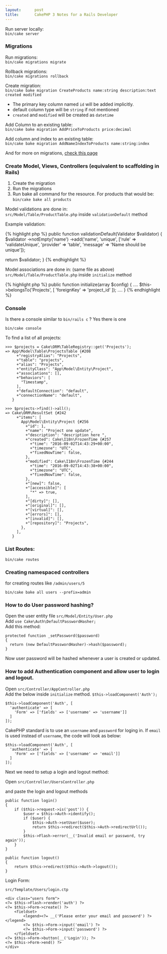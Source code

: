 ```yaml
---
layout:      post
title:       CakePHP 3 Notes for a Rails Developer
---
```


Run server locally: <br>
`bin/cake server`

### Migrations
Run migrations: <br>
`bin/cake migrations migrate`

Rollback migrations: <br>
`bin/cake migrations rollback`

Create migration: <br>
`bin/cake bake migration CreateProducts name:string description:text created modified`

  * The primary key column named `id` will be added implicitly.
  * default column type will be `string` if not mentioned
  * `created` and `modified` will be created as `datetime`

Add Column to an existing table: <br>
`bin/cake bake migration AddPriceToProducts price:decimal`

Add column and index to an existing table: <br>
`bin/cake bake migration AddNameIndexToProducts name:string:index`

And for more on migrations, [check this page](http://book.cakephp.org/3.0/en/migrations.html)

### Create Model, Views, Controllers (equivalent to scaffolding in Rails)

1. Create the migration
2. Run the migrations
3. Run bake all command for the resource. For products that would be: <br>
`bin/cake bake all products`

Model validations are done in: <br>
`src/Model/Table/ProductTable.php`
inside `validationDefault` method

Example validation:

{% highlight php %}
public function validationDefault(Validator $validator)
{
  $validator
    ->notEmpty('name')
    ->add('name', 'unique', ['rule' => 'validateUnique', 'provider' => 'table', 'message' => 'Name should be unique']);

  return $validator;
}
{% endhighlight %}


Model associations are done in: (same file as above)<br>
`src/Model/Table/ProductTable.php`
inside `initialize` method

{% highlight php %}
public function initialize(array $config)
{
  ....
  $this->belongsTo('Projects', [
      'foreignKey' => 'project_id'
  ]);
  ....
}
{% endhighlight %}

### Console

Is there a console similar to `bin/rails c` ?
Yes there is one

`bin/cake console`

To find a list of all projects:

```
>>> $projects = Cake\ORM\TableRegistry::get('Projects');
=> App\Model\Table\ProjectsTable {#208
     +"registryAlias": "Projects",
     +"table": "projects",
     +"alias": "Projects",
     +"entityClass": "App\Model\Entity\Project",
     +"associations": [],
     +"behaviors": [
       "Timestamp",
     ],
     +"defaultConnection": "default",
     +"connectionName": "default",
   }

>>> $projects->find()->all();
=> Cake\ORM\ResultSet {#242
     +"items": [
       App\Model\Entity\Project {#256
         +"id": 1,
         +"name": "Project one update",
         +"description": "description here ",
         +"created": Cake\I18n\FrozenTime {#257
           +"time": "2016-09-02T14:43:29+00:00",
           +"timezone": "UTC",
           +"fixedNowTime": false,
         },
         +"modified": Cake\I18n\FrozenTime {#244
           +"time": "2016-09-02T14:43:38+00:00",
           +"timezone": "UTC",
           +"fixedNowTime": false,
         },
         +"[new]": false,
         +"[accessible]": [
           "*" => true,
         ],
         +"[dirty]": [],
         +"[original]": [],
         +"[virtual]": [],
         +"[errors]": [],
         +"[invalid]": [],
         +"[repository]": "Projects",
       },
     ],
   }
```

### List Routes: <br>
`bin/cake routes`

### Creating namespaced controllers
for creating routes like `/admin/users/5`

`bin/cake bake all users --prefix=admin`

### How to do User password hashing?

Open the user entity file `src/Model/Entity/User.php` <br>
Add `use Cake\Auth\DefaultPasswordHasher;` <br>
Add this method: <br>

```
protected function _setPassword($password)
{
  return (new DefaultPasswordHasher)->hash($password);
}
```
Now user password will be hashed whenever a user is created or updated.


### How to add Authentication component and allow user to login and logout.

Open `src/Controller/AppController.php` <br>
Add the below inside `initialize` method.
`$this->loadComponent('Auth');`

```
$this->loadComponent('Auth', [
  'authenticate' => [
    'Form' => ['fields' => ['username' => 'username']]
  ]
]);
```

CakePHP standard is to use an `username` and `password` for loging in. If `email` is used instead of `username`, the code will look as below:

```
$this->loadComponent('Auth', [
  'authenticate' => [
    'Form' => ['fields' => ['username' => 'email']]
  ]
]);
```

Next we need to setup a login and logout method:

Open `src/Controller/UsersController.php`

and paste the login and logout methods

```
public function login()
{
    if ($this->request->is('post')) {
        $user = $this->Auth->identify();
        if ($user) {
            $this->Auth->setUser($user);
            return $this->redirect($this->Auth->redirectUrl());
        }
        $this->Flash->error(__('Invalid email or password, try again'));
    }
}

public function logout()
{
    return $this->redirect($this->Auth->logout());
}
```

Login Form:

`src/Template/Users/login.ctp`

```
<div class="users form">
<?= $this->Flash->render('auth') ?>
<?= $this->Form->create() ?>
    <fieldset>
        <legend><?= __('Please enter your email and password') ?></legend>
        <?= $this->Form->input('email') ?>
        <?= $this->Form->input('password') ?>
    </fieldset>
<?= $this->Form->button(__('Login')); ?>
<?= $this->Form->end() ?>
</div>
```
